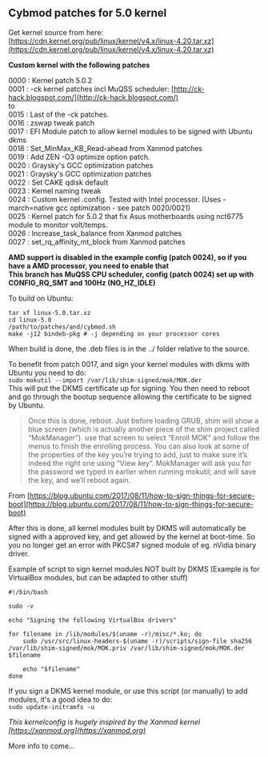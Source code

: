 ## Cybmod patches for 5.0 kernel  

Get kernel source from here: [https://cdn.kernel.org/pub/linux/kernel/v4.x/linux-4.20.tar.xz](https://cdn.kernel.org/pub/linux/kernel/v4.x/linux-4.20.tar.xz)  

**Custom kernel with the following patches**  

0000 : Kernel patch 5.0.2  
0001 : -ck kernel patches incl MuQSS scheduler: [http://ck-hack.blogspot.com/](http://ck-hack.blogspot.com/)  
to  
0015 : Last of the -ck patches.  
0016 : zswap tweak patch  
0017 : EFI Module patch to allow kernel modules to be signed with Ubuntu dkms  
0018 : Set_MinMax_KB_Read-ahead from Xanmod patches  
0019 : Add ZEN -O3 optimize option patch.  
0020 : Graysky's GCC optimization patches  
0021 : Graysky's GCC optimization patches  
0022 : Set CAKE qdisk default  
0023 : Kernel naming tweak  
0024 : Custom kernel .config. Tested with Intel processor. (Uses -march=native gcc optimization - see patch 0020/0021)  
0025 : Kernel patch for 5.0.2 that fix Asus motherboards using nct6775 module to monitor volt/temps.  
0026 : Increase_task_balance from Xanmod patches  
0027 : set_rq_affinity_mt_block from Xanmod patches  

**AMD support is disabled in the example config (patch 0024), so if you have a AMD processor, you need to enable that**  
**This branch has MuQSS CPU scheduler, config (patch 0024) set up with CONFIG_RQ_SMT and 100Hz (NO_HZ_IDLE)**  

To build on Ubuntu:  
```
tar xf linux-5.0.tar.xz    
cd linux-5.0  
/path/to/patches/and/cybmod.sh  
make -j12 bindeb-pkg # -j depending on your processor cores  
```
When build is done, the .deb files is in the ../ folder relative to the source.  

To benefit from patch 0017, and sign your kernel modules with dkms with Ubuntu you need to do:  
`sudo mokutil --import /var/lib/shim-signed/mok/MOK.der`  
This will put the DKMS certificate up for signing. You then need to reboot and go through the bootup sequence allowing the certificate to be signed by Ubuntu.  

>Once this is done, reboot. Just before loading GRUB, shim will show a blue screen (which is actually another piece of the shim project called “MokManager”). use that screen to select “Enroll MOK” and follow the menus to finish the enrolling process. You can also look at some of the properties of the key you’re trying to add, just to make sure it’s indeed the right one using “View key”. MokManager will ask you for the password we typed in earlier when running mokutil; and will save the key, and we’ll reboot again.  

From [https://blog.ubuntu.com/2017/08/11/how-to-sign-things-for-secure-boot](https://blog.ubuntu.com/2017/08/11/how-to-sign-things-for-secure-boot)  

After this is done, all kernel modules built by DKMS will automatically be signed with a approved key, and get allowed by the kernel at boot-time. So you no longer get an error with PKCS#7 signed module of eg. nVidia binary driver.  

Example of script to sign kernel modules NOT built by DKMS (Example is for VirtualBox modules, but can be adapted to other stuff)  
```
#!/bin/bash

sudo -v

echo "Signing the following VirtualBox drivers"

for filename in /lib/modules/$(uname -r)/misc/*.ko; do
	sudo /usr/src/linux-headers-$(uname -r)/scripts/sign-file sha256 /var/lib/shim-signed/mok/MOK.priv /var/lib/shim-signed/mok/MOK.der $filename

	echo "$filename"
done
```
If you sign a DKMS kernel module, or use this script (or manually) to add modules, it's a good idea to do:  
`sudo update-initramfs -u`  

_This kernelconfig is hugely inspired by the Xanmod kernel [https://xanmod.org](https://xanmod.org)_  

More info to come...  
